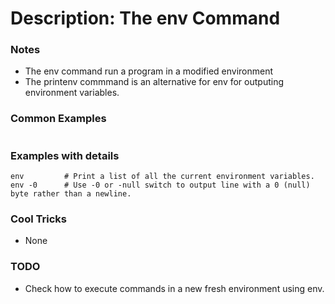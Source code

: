 # Description: The env Command

### Notes
* The env command run a program in a modified environment
* The printenv commmand is an alternative for env for outputing environment variables.

### Common Examples
```shell
```

### Examples with details
```shell
env         # Print a list of all the current environment variables.
env -0      # Use -0 or -null switch to output line with a 0 (null) byte rather than a newline.
```

### Cool Tricks
* None

### TODO
* Check how to execute commands in a new fresh environment using env.
